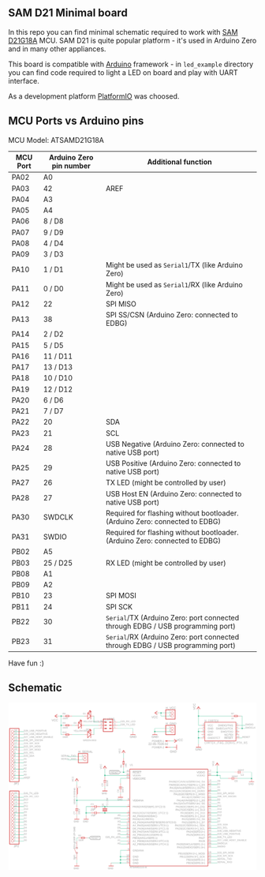 ## SAM D21 Minimal board

In this repo you can find minimal schematic required to work with [SAM D21G18A](https://www.microchip.com/wwwproducts/en/ATSAMD21G18) MCU.
SAM D21 is quite popular platform - it's used in Arduino Zero and in many other appliances.

This board is compatible with [Arduino](https://www.arduino.cc/) framework - in `led_example` directory you can find code required to light a LED on board and play with UART interface.

As a development platform [PlatformIO](https://platformio.org/) was choosed.


## MCU Ports vs Arduino pins

MCU Model: ATSAMD21G18A

| MCU Port | Arduino Zero pin number | Additional function |
| --- | --- | --- |
| PA02 | A0 | |
| PA03 | 42 | AREF |
| PA04 | A3 | |
| PA05 | A4 | |
| PA06 | 8 / D8 | |
| PA07 | 9 / D9 | |
| PA08 | 4 / D4 | |
| PA09 | 3 / D3 | |
| PA10 | 1 / D1 | Might be used as `Serial1`/TX (like Arduino Zero) |
| PA11 | 0 / D0 | Might be used as `Serial1`/RX (like Arduino Zero) |
| PA12 | 22 | SPI MISO  |
| PA13 | 38 | SPI SS/CSN (Arduino Zero: connected to EDBG) |
| PA14 | 2 / D2 | |
| PA15 | 5 / D5 | |
| PA16 | 11 / D11 | |
| PA17 | 13 / D13 | |
| PA18 | 10 / D10 | |
| PA19 | 12 / D12 | |
| PA20 | 6 / D6 | |
| PA21 | 7 / D7 | |
| PA22 | 20 | SDA |
| PA23 | 21 | SCL |
| PA24 | 28 | USB Negative (Arduino Zero: connected to native USB port) |
| PA25 | 29 | USB Positive (Arduino Zero: connected to native USB port) |
| PA27 | 26 | TX LED (might be controlled by user) |
| PA28 | 27 | USB Host EN (Arduino Zero: connected to native USB port) |
| PA30 | SWDCLK | Required for flashing without bootloader. (Arduino Zero: connected to EDBG) |
| PA31 | SWDIO | Required for flashing without bootloader. (Arduino Zero: connected to EDBG) |
| PB02 | A5 | |
| PB03 | 25 / D25 | RX LED (might be controlled by user) |
| PB08 | A1 | |
| PB09 | A2 | |
| PB10 | 23 | SPI MOSI |
| PB11 | 24 | SPI SCK |
| PB22 | 30 | `Serial`/TX (Arduino Zero: port connected through EDBG / USB programming port) |
| PB23 | 31 | `Serial`/RX (Arduino Zero: port connected through EDBG / USB programming port) |


Have fun :)

## Schematic
![SAM D21 minimal board](./samd21g_minimal_board.png?raw=true "SAM D21 minimal")
